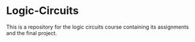 # Logic-Circuits

This is a repository for the logic circuits course containing its assignments and the final project.
